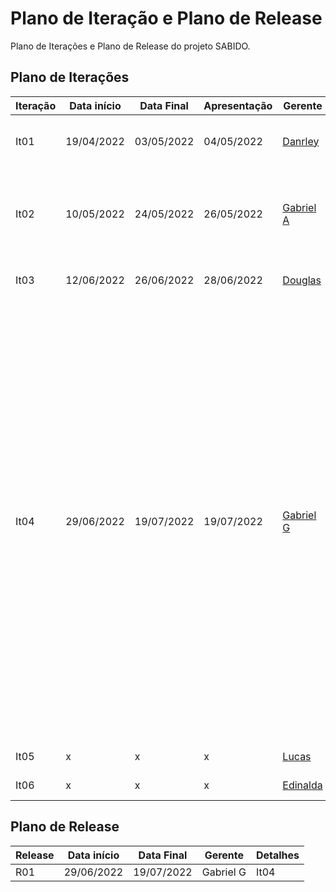 # Plano de Iteração e Plano de Release

Plano de Iterações e Plano de Release do projeto SABIDO.

## Plano de Iterações

Iteração | Data início | Data Final | Apresentação | Gerente   | Detalhes
-------- | ----------- | ---------- | ------------ | -------   | -------
It01     | 19/04/2022  | 03/05/2022 |   04/05/2022 |  [Danrley](https://github.com/danrleydaniel)  | Criação do primeiro CRUD e documentos do projeto
It02     |  10/05/2022 | 24/05/2022 | 26/05/2022   | [Gabriel A](https://github.com/gabrielazevods) | Atualização dos documentos, criar modelo de arquitetura do software, implementação user story base
It03     | 12/06/2022  | 26/06/2022 | 28/06/2022   | [Douglas](https://github.com/douglascandido) | Implementação da lista de requisitos
It04     |  29/06/2022 | 19/07/2022 |  19/07/2022  | [Gabriel G](https://github.com/gabrielgoncalo) | Revisão e atualização dos documentos: Documento de visão, Documento de Modelos, Documento Lista de User Stories, Documento de Projeto Arquitetural, Atualização do Plano de Iteração, Testar os User Stories, Consolidação dos Testes de Unidade, Execução dos Testes de Aceitação, Edição do Relatório de testes, Execução do SonarQube, Correção dos possíveis bugs, Consolidação dos testes de unidade, Implementação do login |
It05     |  x | x |  x | [Lucas](https://github.com/lucassilva01) | Novas implementações
It06     |  x | x |  x  | [Edinalda](https://github.com/edinaldaufrn) | Novas implementações


## Plano de Release

Release | Data início | Data Final | Gerente   | Detalhes
------- | ----------- | ---------- | --------- | --------
R01     |  29/06/2022 | 19/07/2022 | Gabriel G | It04
